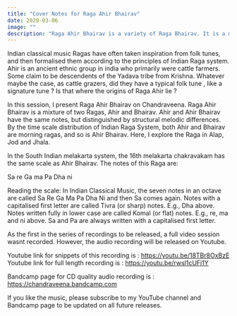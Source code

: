 ```yaml
---
title: "Cover Notes for Raga Ahir Bhairav"
date: 2020-03-06
image: ""
description: "Raga Ahir Bhairav is a variety of Raga Bhairav. It is a mishra or a complex Raga, meaning, it is derived by the combination of two Ragas - Raga Ahiri and Raga Bhairav."
---
```


Indian classical music Ragas have often taken inspiration from folk tunes, and then formalised them according to the principles of Indian Raga system. Ahir is an ancient ethnic group in india who primarily were cattle farmers. Some claim to be descendents of the Yadava tribe from Krishna. Whatever maybe the case, as cattle grazers, did they have a typical folk tune , like a signature tune ? Is that where the origins of Raga Ahir lie ? 

In this session, I present Raga Ahir Bhairav on Chandraveena. Raga Ahir Bhairav is a mixture of two Ragas, Ahir and Bhairav. Ahir and Ahir Bhairav have the same notes, but distinguished by structural melodic differences. By the time scale distribution of Indian Raga System, both Ahir and Bhairav are morning ragas, and so is Ahir Bhairav. Here, I explore the Raga in Alap, Jod and Jhala. 

In the South Indian melakarta system, the 16th melakarta chakravakam has the same scale as Ahir Bhairav. The notes of this Raga are:

Sa re Ga ma Pa Dha ni  

Reading the scale: In Indian Classical Music, the seven notes in an octave are called Sa Re Ga Ma Pa Dha Ni and then Sa comes again. Notes with a capitalised first letter are called Tivra (or sharp) notes. E.g., Dha above. Notes written fully in lower case are called Komal (or flat) notes. E.g., re, ma and ni above. Sa and Pa are always written with a capitalised first letter.

As the first in the series of recordings to be released, a full video session wasnt recorded. However, the audio recording will be released on Youtube.

Youtube link for snippets of this recording is : https://youtu.be/18TBr8OxBzE
Youtube link for full length recording is : https://youtu.be/rwsl1cUFj1Y

Bandcamp page for CD quality audio recording is : https://chandraveena.bandcamp.com

If you like the music, please subscribe to my YouTube channel and Bandcamp page to be updated on all future releases.

